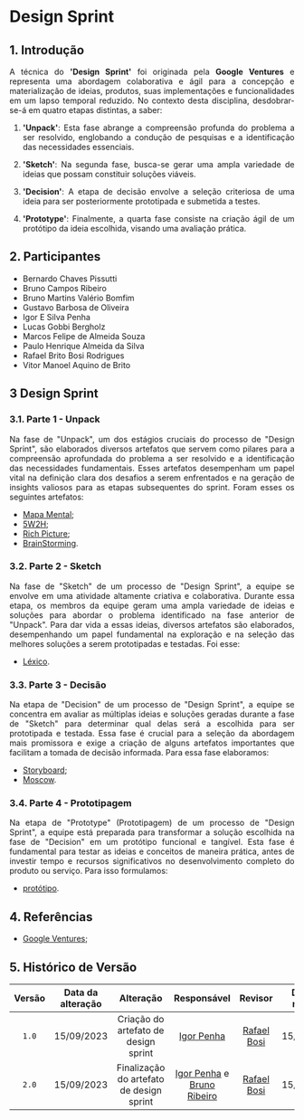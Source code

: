 <!-- # 1.1. Módulo Projeto Não Orientado a Abordagens Específicas

Usando a lista de projetos indicados por grupo para o período letivo vigente (vide Projetos - Período), sendo uma lista de projetos já existentes e implementados, realizar Design Sprint para levantamento dos requisitos de uma possível evolução desse software.

Foco_1: Técnicas de Elicitação e Artefatos Independentes de Metodologia

Entrega Mínima: Design Sprint, evidenciando 2 artefatos (ESCOPO: 5W2H; Mapa Mental; Diagrama Causa-Efeito; Rich Picture; Léxico (ou Glossário) ou Planos de Risco, Custo e Tempo).

Apresentação (em sala) explicando passo a passo a Design Sprint realizada, com: (i) rastro claro aos membros participantes (MOSTRAR QUADRO DE PARTICIPAÇÕES & COMMITS); (ii) justificativas & senso crítico sobre o trabalho realizado; (iii) breve apresentação dos 2 artefatos elaborados, e (iv) comentários gerais sobre o trabalho em equipe. Tempo da Apresentação: +/- 10min. Recomendação: Apresentar diretamente via Wiki ou GitPages do Projeto.

A Wiki ou GitPages do Projeto deve conter um tópico dedicado ao Módulo Projeto Não Orientado a Abordagens Específicas, com 2 artefatos, histórico de versões, referências, e demais detalhamentos gerados pela equipe nesse escopo.

Demais orientações disponíveis nas Diretrizes (vide Moodle).

# Projetos - Período

Segue a lista de projetos desse período letivo:

    • Aplicação Web Amazon.com,br
    • Site: https://www.amazon.com.br/ 
        ◦ Grupo 01: Amazon, Perfil Comprador, e fluxos compreendidos do cadastro na plataforma até visualização/compra/pagamento de produtos.
            ▪ Nome do Repositório: 2023.2_G1_ProjetoAmazon
        ◦ Grupo 02: Amazon, Perfil Comprador & Plataforma, e fluxos compreendidos nas avaliações dos produtos.
            ▪ Nome do Repositório: 2023.2_G2_ProjetoAmazon
        ◦ Grupo 03: Amazon, Perfil Comprador & Perfil Vendedor & Plataforma, e fluxos compreendidos em pedidos de reclamação, devolução e estornos de produtos e/ou valores.
            ▪ Nome do Repositório: 2023.2_G3_ProjetoAmazon
Fontes de Informação: principalmente, site & telas bem como políticas e informações divulgadas pela plataforma.

    • Aplicação Web Americanas.com.br
    • Site: https://www.americanas.com.br/
        ◦ Grupo 04: Americanas, Perfil Comprador, e fluxos compreendidos do cadastro na plataforma até visualização/compra/pagamento de produtos.
            ▪ Nome do Repositório: 2023.2_G4_ProjetoAmericanas
        ◦ Grupo 05: Americanas, Perfil Comprador & Plataforma, e fluxos compreendidos nas avaliações dos produtos.
            ▪ Nome do Repositório: 2023.2_G5_ProjetoAmericanas
        ◦ Grupo 06: Americanas, Perfil Comprador & Plataforma, e fluxos compreendidos nas políticas de trocas e devoluções.
            ▪ Nome do Repositório: 2023.2_G6_ProjetoAmericanas
Fontes de Informação: principalmente, site & telas bem como políticas e informações divulgadas pela plataforma.

OBS:
    • Caso existam novos matriculados na disciplina, ou serão alocados em grupos já existentes (havendo disponibilidade de vagas), ou novos projetos serão propostos pela professora. Portanto, nesses casos, conversar com a professora na época.
     -->
<div class="body">

# Design Sprint

## 1. Introdução

<div align="justify">

A técnica do **'Design Sprint'** foi originada pela **Google Ventures** e representa uma abordagem colaborativa e ágil para a 
concepção e materialização de ideias, produtos, suas implementações e funcionalidades em um lapso temporal reduzido. 
No contexto desta disciplina, desdobrar-se-á em quatro etapas distintas, a saber:

1. **'Unpack'**: Esta fase abrange a compreensão profunda do problema a ser resolvido, englobando a condução de pesquisas e a identificação das necessidades essenciais.

2. **'Sketch'**: Na segunda fase, busca-se gerar uma ampla variedade de ideias que possam constituir soluções viáveis.

3. **'Decision'**: A etapa de decisão envolve a seleção criteriosa de uma ideia para ser posteriormente prototipada e submetida a testes.

4. **'Prototype'**: Finalmente, a quarta fase consiste na criação ágil de um protótipo da ideia escolhida, visando uma avaliação prática.


## 2. Participantes

- Bernardo Chaves Pissutti
- Bruno Campos Ribeiro
- Bruno Martins Valério Bomfim
- Gustavo Barbosa de Oliveira
- Igor E Silva Penha
- Lucas Gobbi Bergholz
- Marcos Felipe de Almeida Souza
- Paulo Henrique Almeida da Silva
- Rafael Brito Bosi Rodrigues
- Vitor Manoel Aquino de Brito

## 3 Design Sprint

### 3.1. Parte 1 - Unpack

Na fase de "Unpack", um dos estágios cruciais do processo de "Design Sprint", são elaborados diversos artefatos que servem como pilares para a compreensão 
aprofundada do problema a ser resolvido e a identificação das necessidades fundamentais. Esses artefatos desempenham um papel vital na definição clara dos 
desafios a serem enfrentados e na geração de insights valiosos para as etapas subsequentes do sprint. Foram esses os seguintes artefatos:

- [Mapa Mental](https://unbarqdsw2023-2.github.io/2023.2_G4_ProjetoAmericanas/#/Base/MapaMental);
- [5W2H](https://unbarqdsw2023-2.github.io/2023.2_G4_ProjetoAmericanas/#/Base/5w2h);
- [Rich Picture](https://unbarqdsw2023-2.github.io/2023.2_G4_ProjetoAmericanas/#/Base/richPicture);
- [BrainStorming](https://unbarqdsw2023-2.github.io/2023.2_G4_ProjetoAmericanas/#/Base/Brainstorming).

### 3.2. Parte 2 - Sketch

Na fase de "Sketch" de um processo de "Design Sprint", a equipe se envolve em uma atividade altamente criativa e colaborativa. 
Durante essa etapa, os membros da equipe geram uma ampla variedade de ideias e soluções para abordar o problema identificado na 
fase anterior de "Unpack". Para dar vida a essas ideias, diversos artefatos são elaborados, desempenhando um papel fundamental 
na exploração e na seleção das melhores soluções a serem prototipadas e testadas. Foi esse: 

- [Léxico](https://unbarqdsw2023-2.github.io/2023.2_G4_ProjetoAmericanas/#/Base/Lexicos).

### 3.3. Parte 3 - Decisão

Na etapa de "Decision" de um processo de "Design Sprint", a equipe se concentra em avaliar as múltiplas ideias e soluções geradas durante a fase 
de "Sketch" para determinar qual delas será a escolhida para ser prototipada e testada. Essa fase é crucial para a seleção da abordagem mais 
promissora e exige a criação de alguns artefatos importantes que facilitam a tomada de decisão informada. Para essa fase elaboramos:

- [Storyboard](https://unbarqdsw2023-2.github.io/2023.2_G4_ProjetoAmericanas/#/Base/Storyboard);
- [Moscow](https://unbarqdsw2023-2.github.io/2023.2_G4_ProjetoAmericanas/#/Base/Moscow).

### 3.4. Parte 4 - Prototipagem

Na etapa de "Prototype" (Prototipagem) de um processo de "Design Sprint", a equipe está preparada para transformar a solução escolhida na 
fase de "Decision" em um protótipo funcional e tangível. Esta fase é fundamental para testar as ideias e conceitos de maneira prática, 
antes de investir tempo e recursos significativos no desenvolvimento completo do produto ou serviço. Para isso formulamos:

- [protótipo](https://unbarqdsw2023-2.github.io/2023.2_G4_ProjetoAmericanas/#/Base/Prototipo).

## 4. Referências

</div>

- [Google Ventures](http://www.gv.com/sprint/);

## 5. Histórico de Versão

|  Versão  |   Data da alteração  |   Alteração  |  Responsável  |  Revisor  | Data de revisão |
| :------: | :------------------: | :-----------: | :--------------: | :--------: | :-----------------: |
| `1.0` | 15/09/2023 | Criação do artefato de design sprint | [Igor Penha](https://github.com/igorpenhaa) | [Rafael Bosi](https://github.com/StrangeUnit28) | 15/09/2023 |
| `2.0` | 15/09/2023 | Finalização do artefato de design sprint | [Igor Penha](https://github.com/igorpenhaa) e [Bruno Ribeiro](https://github.com/brunoriibeiro) | [Rafael Bosi](https://github.com/StrangeUnit28) | 15/09/2023 |

</div>
